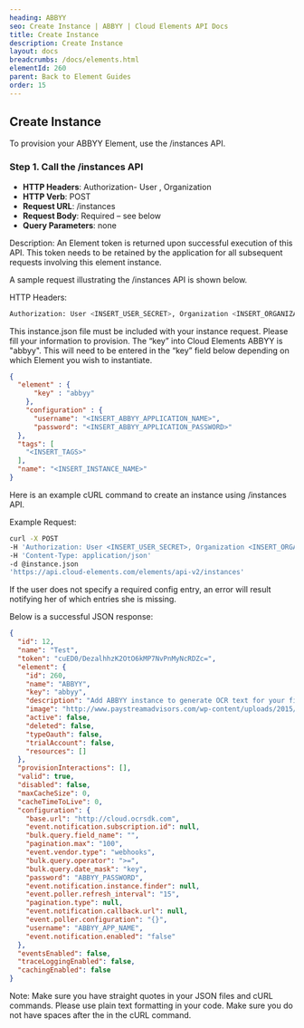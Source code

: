 ```yaml
---
heading: ABBYY
seo: Create Instance | ABBYY | Cloud Elements API Docs
title: Create Instance
description: Create Instance
layout: docs
breadcrumbs: /docs/elements.html
elementId: 260
parent: Back to Element Guides
order: 15
---
```


## Create Instance

To provision your ABBYY Element, use the /instances API.

### Step 1. Call the /instances API

* __HTTP Headers__: Authorization- User <user secret>, Organization <organization secret>
* __HTTP Verb__: POST
* __Request URL__: /instances
* __Request Body__: Required – see below
* __Query Parameters__: none

Description: An Element token is returned upon successful execution of this API. This token needs to be retained by the application for all subsequent requests involving this element instance.

A sample request illustrating the /instances API is shown below.

HTTP Headers:

```bash
Authorization: User <INSERT_USER_SECRET>, Organization <INSERT_ORGANIZATION_SECRET>

```
This instance.json file must be included with your instance request.  Please fill your information to provision.  The “key” into Cloud Elements ABBYY is "abbyy".  This will need to be entered in the “key” field below depending on which Element you wish to instantiate.

```json
{
  "element" : {
      "key" : "abbyy"
    },
    "configuration" : {
      "username": "<INSERT_ABBYY_APPLICATION_NAME>",
      "password": "<INSERT_ABBYY_APPLICATION_PASSWORD>"
  },
  "tags": [
    "<INSERT_TAGS>"
  ],
  "name": "<INSERT_INSTANCE_NAME>"
}
```

Here is an example cURL command to create an instance using /instances API.

Example Request:

```bash
curl -X POST
-H 'Authorization: User <INSERT_USER_SECRET>, Organization <INSERT_ORGANIZATION_SECRET>'
-H 'Content-Type: application/json'
-d @instance.json
'https://api.cloud-elements.com/elements/api-v2/instances'
```

If the user does not specify a required config entry, an error will result notifying her of which entries she is missing.

Below is a successful JSON response:

```json
{
  "id": 12,
  "name": "Test",
  "token": "cuED0/DezalhhzK2OtO6kMP7NvPnMyNcRDZc=",
  "element": {
    "id": 260,
    "name": "ABBYY",
    "key": "abbyy",
    "description": "Add ABBYY instance to generate OCR text for your files. You will need your ABBYY account details to create an instance",
    "image": "http://www.paystreamadvisors.com/wp-content/uploads/2015/01/ABBYY-Logo_340x170_01-new.gif",
    "active": false,
    "deleted": false,
    "typeOauth": false,
    "trialAccount": false,
    "resources": []
  },
  "provisionInteractions": [],
  "valid": true,
  "disabled": false,
  "maxCacheSize": 0,
  "cacheTimeToLive": 0,
  "configuration": {
    "base.url": "http://cloud.ocrsdk.com",
    "event.notification.subscription.id": null,
    "bulk.query.field_name": "",
    "pagination.max": "100",
    "event.vendor.type": "webhooks",
    "bulk.query.operator": ">=",
    "bulk.query.date_mask": "key",
    "password": "ABBYY_PASSWORD",
    "event.notification.instance.finder": null,
    "event.poller.refresh_interval": "15",
    "pagination.type": null,
    "event.notification.callback.url": null,
    "event.poller.configuration": "{}",
    "username": "ABBYY_APP_NAME",
    "event.notification.enabled": "false"
  },
  "eventsEnabled": false,
  "traceLoggingEnabled": false,
  "cachingEnabled": false
}
```

Note:  Make sure you have straight quotes in your JSON files and cURL commands.  Please use plain text formatting in your code.  Make sure you do not have spaces after the in the cURL command.
